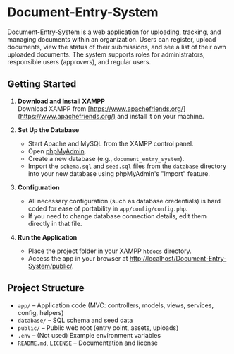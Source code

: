 # Document-Entry-System

Document-Entry-System is a web application for uploading, tracking, and managing documents within an organization. Users can register, upload documents, view the status of their submissions, and see a list of their own uploaded documents. The system supports roles for administrators, responsible users (approvers), and regular users.

## Getting Started

1. **Download and Install XAMPP**  
   Download XAMPP from [https://www.apachefriends.org/](https://www.apachefriends.org/) and install it on your machine.

2. **Set Up the Database**  
   - Start Apache and MySQL from the XAMPP control panel.
   - Open [phpMyAdmin](http://localhost/phpmyadmin).
   - Create a new database (e.g., `document_entry_system`).
   - Import the `schema.sql` and `seed.sql` files from the `database` directory into your new database using phpMyAdmin's "Import" feature.

3. **Configuration**  
   - All necessary configuration (such as database credentials) is hard coded for ease of portability in `app/config/config.php`.  
   - If you need to change database connection details, edit them directly in that file.

4. **Run the Application**  
   - Place the project folder in your XAMPP `htdocs` directory.
   - Access the app in your browser at [http://localhost/Document-Entry-System/public/](http://localhost/Document-Entry-System/public/).

## Project Structure

- `app/` – Application code (MVC: controllers, models, views, services, config, helpers)
- `database/` – SQL schema and seed data
- `public/` – Public web root (entry point, assets, uploads)
- `.env` – (Not used) Example environment variables
- `README.md`, `LICENSE` – Documentation and license